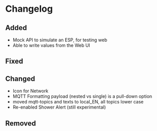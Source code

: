 # Changelog

## Added

- Mock API to simulate an ESP, for testing web
- Able to write values from the Web UI
  
## Fixed

## Changed

- Icon for Network
- MQTT Formatting payload (nested vs single) is a pull-down option
- moved mqtt-topics and texts to local_EN, all topics lower case
- Re-enabled Shower Alert (still experimental)

## Removed
